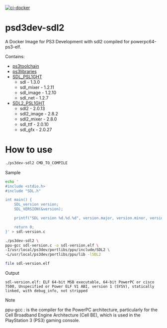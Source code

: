 [![ci-docker](https://github.com/humbertodias/ps3dev-sdl2/actions/workflows/deploy.yml/badge.svg)](https://github.com/humbertodias/ps3dev-sdl2/actions/workflows/deploy.yml)

# psd3dev-sdl2

A Docker Image for PS3 Development with sdl2 compiled for powerpc64-ps3-elf.

Contains:

* [ps3toolchain](https://github.com/ps3dev/ps3toolchain)
* [ps3libraries](https://github.com/humbertodias/ps3libraries)
* [SDL_PSL1GHT](https://github.com/zeldin/SDL_PSL1GHT)
  * sdl - 1.3.0
  * sdl_mixer - 1.2.11
  * sdl_image - 1.2.10
  * sdl_net - 1.2.7
* [SDL2_PSL1GHT](https://github.com/humbertodias/SDL2_PSL1GHT)
  * sdl2 - 2.0.13 
  * sdl2_image - 2.8.2
  * sdl2_mixer - 2.8.0
  * sdl_ttf - 2.0.10
  * sdl_gfx - 2.0.27


# How to use

```sh
./ps3dev-sdl2 CMD_TO_COMPILE
```

Sample
```sh
echo '
#include <stdio.h>
#include "SDL.h"

int main() {
    SDL_version version;
    SDL_VERSION(&version);

    printf("SDL version %d.%d.%d", version.major, version.minor, version.patch);

    return 0;
}' > sdl-version.c

./ps3dev-sdl2 \
ppu-gcc sdl-version.c -o sdl-version.elf \
-I/usr/local/ps3dev/portlibs/ppu/include/SDL2 \
-L/usr/local/ps3dev/portlibs/ppu/lib -lSDL2

file sdl-version.elf
```
Output
```
sdl-version.elf: ELF 64-bit MSB executable, 64-bit PowerPC or cisco 7500, Unspecified or Power ELF V1 ABI, version 1 (SYSV), statically linked, with debug_info, not stripped
```

> [!NOTE]  
> ppu-gcc : is the compiler for the PowerPC architecture, particularly for the Cell Broadband Engine Architecture (Cell BE), which is used in the PlayStation 3 (PS3) gaming console.
> 
